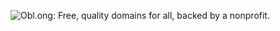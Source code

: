 ![Obl.ong: Free, quality domains for all, backed by a nonprofit.](https://user-images.githubusercontent.com/19589006/223646778-a86024d0-1563-4220-b1db-2794f3dcd968.png)

